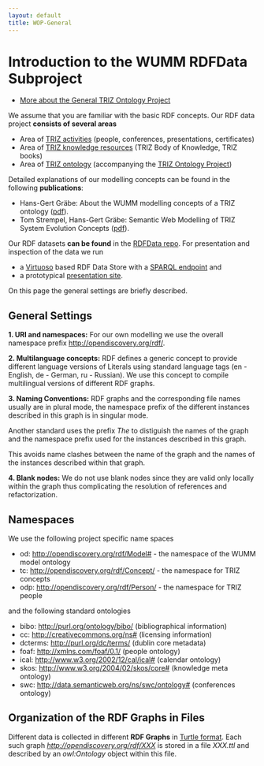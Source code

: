 ```yaml
---
layout: default
title: WOP-General
---
```


# Introduction to the WUMM RDFData Subproject

* [More about the General TRIZ Ontology Project](Ontology)

We assume that you are familiar with the basic RDF concepts. Our RDF data
project __consists of several areas__
* Area of [TRIZ activities](WOP-Activities) (people, conferences,
  presentations, certificates)
* Area of [TRIZ knowledge resources](WOP-Literature) (TRIZ Body of Knowledge,
  TRIZ books)
* Area of [TRIZ ontology](WOP-Ontology) (accompanying the [TRIZ Ontology
  Project](Ontology))

Detailed explanations of our modelling concepts can be found in the following
__publications__:

* Hans-Gert Gräbe: About the WUMM modelling concepts of a TRIZ ontology
  ([pdf](Texts/WOP-Basics.pdf)).  
* Tom Strempel, Hans-Gert Gräbe: Semantic Web Modelling of TRIZ System
  Evolution Concepts ([pdf](Texts/WOP-EvolutionTrees.pdf)).

Our RDF datasets __can be found__ in the [RDFData
repo](https://github.com/wumm-project/RDFData). For presentation and
inspection of the data we run
* a [Virtuoso](https://virtuoso.openlinksw.com/) based RDF Data Store with a
  [SPARQL endpoint](http://wumm.uni-leipzig.de:8891/sparql) and
* a prototypical [presentation site](http://wumm.uni-leipzig.de/index.php).

On this page the general settings are briefly described.

## General Settings

__1. URI and namespaces:__ For our own modelling we use the overall namespace
prefix <http://opendiscovery.org/rdf/>.

__2. Multilanguage concepts:__ RDF defines a generic concept to provide
different language versions of Literals using standard language tags (en -
English, de - German, ru - Russian).  We use this concept to compile
multilingual versions of different RDF graphs.

__3. Naming Conventions:__ RDF graphs and the corresponding file names usually
are in plural mode, the namespace prefix of the different instances described
in this graph is in singular mode.

Another standard uses the prefix *The* to distiguish the names of the graph
and the namespace prefix used for the instances described in this graph.

This avoids name clashes between the name of the graph and the names of the
instances described within that graph.

__4. Blank nodes:__ We do not use blank nodes since they are valid only
locally within the graph thus complicating the resolution of references and
refactorization.

## Namespaces

We use the following project specific name spaces
- od: <http://opendiscovery.org/rdf/Model#> - the namespace of the WUMM model
  ontology
- tc: <http://opendiscovery.org/rdf/Concept/> - the namespace for TRIZ
  concepts
- odp: <http://opendiscovery.org/rdf/Person/> - the namespace for TRIZ people

and the following standard ontologies
- bibo: <http://purl.org/ontology/bibo/> (bibliographical information)
- cc: <http://creativecommons.org/ns#> (licensing information)
- dcterms: <http://purl.org/dc/terms/> (dublin core metadata)
- foaf: <http://xmlns.com/foaf/0.1/> (people ontology)
- ical: <http://www.w3.org/2002/12/cal/ical#> (calendar ontology)
- skos: <http://www.w3.org/2004/02/skos/core#> (knowledge meta ontology)
- swc: <http://data.semanticweb.org/ns/swc/ontology#> (conferences ontology)

## Organization of the RDF Graphs in Files

Different data is collected in different **RDF Graphs** in [Turtle
format](https://www.w3.org/TR/turtle/). Each such graph
*http://opendiscovery.org/rdf/XXX* is stored in a file *XXX.ttl* and described
by an *owl:Ontology* object within this file.

